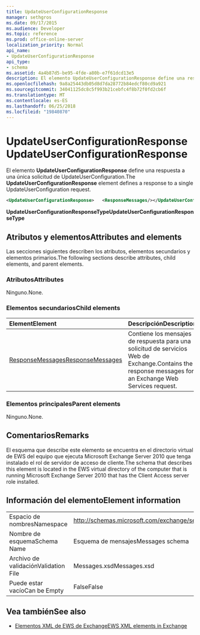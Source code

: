 ```yaml
---
title: UpdateUserConfigurationResponse
manager: sethgros
ms.date: 09/17/2015
ms.audience: Developer
ms.topic: reference
ms.prod: office-online-server
localization_priority: Normal
api_name:
- UpdateUserConfigurationResponse
api_type:
- schema
ms.assetid: 4a4b87d5-be95-4fde-a80b-e7f61dcd13e5
description: El elemento UpdateUserConfigurationResponse define una respuesta a una única solicitud de UpdateUserConfiguration.
ms.openlocfilehash: 9a8a25443db05d8d7da28772b84edcf80cd9a921
ms.sourcegitcommit: 34041125dc8c5f993b21cebfc4f8b72f0fd2cb6f
ms.translationtype: MT
ms.contentlocale: es-ES
ms.lasthandoff: 06/25/2018
ms.locfileid: "19840870"
---
```

# <a name="updateuserconfigurationresponse"></a><span data-ttu-id="88fe9-103">UpdateUserConfigurationResponse</span><span class="sxs-lookup"><span data-stu-id="88fe9-103">UpdateUserConfigurationResponse</span></span>

<span data-ttu-id="88fe9-104">El elemento **UpdateUserConfigurationResponse** define una respuesta a una única solicitud de UpdateUserConfiguration.</span><span class="sxs-lookup"><span data-stu-id="88fe9-104">The **UpdateUserConfigurationResponse** element defines a response to a single UpdateUserConfiguration request.</span></span> 
  
```xml
<UpdateUserConfigurationResponse>   <ResponseMessages/></UpdateUserConfigurationResponse>
```

 <span data-ttu-id="88fe9-105">**UpdateUserConfigurationResponseType**</span><span class="sxs-lookup"><span data-stu-id="88fe9-105">**UpdateUserConfigurationResponseType**</span></span>
## <a name="attributes-and-elements"></a><span data-ttu-id="88fe9-106">Atributos y elementos</span><span class="sxs-lookup"><span data-stu-id="88fe9-106">Attributes and elements</span></span>

<span data-ttu-id="88fe9-107">Las secciones siguientes describen los atributos, elementos secundarios y elementos primarios.</span><span class="sxs-lookup"><span data-stu-id="88fe9-107">The following sections describe attributes, child elements, and parent elements.</span></span>
  
### <a name="attributes"></a><span data-ttu-id="88fe9-108">Atributos</span><span class="sxs-lookup"><span data-stu-id="88fe9-108">Attributes</span></span>

<span data-ttu-id="88fe9-109">Ninguno.</span><span class="sxs-lookup"><span data-stu-id="88fe9-109">None.</span></span>
  
### <a name="child-elements"></a><span data-ttu-id="88fe9-110">Elementos secundarios</span><span class="sxs-lookup"><span data-stu-id="88fe9-110">Child elements</span></span>

|<span data-ttu-id="88fe9-111">**Element**</span><span class="sxs-lookup"><span data-stu-id="88fe9-111">**Element**</span></span>|<span data-ttu-id="88fe9-112">**Descripción**</span><span class="sxs-lookup"><span data-stu-id="88fe9-112">**Description**</span></span>|
|:-----|:-----|
|[<span data-ttu-id="88fe9-113">ResponseMessages</span><span class="sxs-lookup"><span data-stu-id="88fe9-113">ResponseMessages</span></span>](responsemessages.md) <br/> |<span data-ttu-id="88fe9-114">Contiene los mensajes de respuesta para una solicitud de servicios Web de Exchange.</span><span class="sxs-lookup"><span data-stu-id="88fe9-114">Contains the response messages for an Exchange Web Services request.</span></span>  <br/> |
   
### <a name="parent-elements"></a><span data-ttu-id="88fe9-115">Elementos principales</span><span class="sxs-lookup"><span data-stu-id="88fe9-115">Parent elements</span></span>

<span data-ttu-id="88fe9-116">Ninguno.</span><span class="sxs-lookup"><span data-stu-id="88fe9-116">None.</span></span>
  
## <a name="remarks"></a><span data-ttu-id="88fe9-117">Comentarios</span><span class="sxs-lookup"><span data-stu-id="88fe9-117">Remarks</span></span>

<span data-ttu-id="88fe9-118">El esquema que describe este elemento se encuentra en el directorio virtual de EWS del equipo que ejecuta Microsoft Exchange Server 2010 que tenga instalado el rol de servidor de acceso de cliente.</span><span class="sxs-lookup"><span data-stu-id="88fe9-118">The schema that describes this element is located in the EWS virtual directory of the computer that is running Microsoft Exchange Server 2010 that has the Client Access server role installed.</span></span>
  
## <a name="element-information"></a><span data-ttu-id="88fe9-119">Información del elemento</span><span class="sxs-lookup"><span data-stu-id="88fe9-119">Element information</span></span>

|||
|:-----|:-----|
|<span data-ttu-id="88fe9-120">Espacio de nombres</span><span class="sxs-lookup"><span data-stu-id="88fe9-120">Namespace</span></span>  <br/> |http://schemas.microsoft.com/exchange/services/2006/messages  <br/> |
|<span data-ttu-id="88fe9-121">Nombre de esquema</span><span class="sxs-lookup"><span data-stu-id="88fe9-121">Schema Name</span></span>  <br/> |<span data-ttu-id="88fe9-122">Esquema de mensajes</span><span class="sxs-lookup"><span data-stu-id="88fe9-122">Messages schema</span></span>  <br/> |
|<span data-ttu-id="88fe9-123">Archivo de validación</span><span class="sxs-lookup"><span data-stu-id="88fe9-123">Validation File</span></span>  <br/> |<span data-ttu-id="88fe9-124">Messages.xsd</span><span class="sxs-lookup"><span data-stu-id="88fe9-124">Messages.xsd</span></span>  <br/> |
|<span data-ttu-id="88fe9-125">Puede estar vacío</span><span class="sxs-lookup"><span data-stu-id="88fe9-125">Can be Empty</span></span>  <br/> |<span data-ttu-id="88fe9-126">False</span><span class="sxs-lookup"><span data-stu-id="88fe9-126">False</span></span>  <br/> |
   
## <a name="see-also"></a><span data-ttu-id="88fe9-127">Vea también</span><span class="sxs-lookup"><span data-stu-id="88fe9-127">See also</span></span>



- [<span data-ttu-id="88fe9-128">Elementos XML de EWS de Exchange</span><span class="sxs-lookup"><span data-stu-id="88fe9-128">EWS XML elements in Exchange</span></span>](ews-xml-elements-in-exchange.md)

